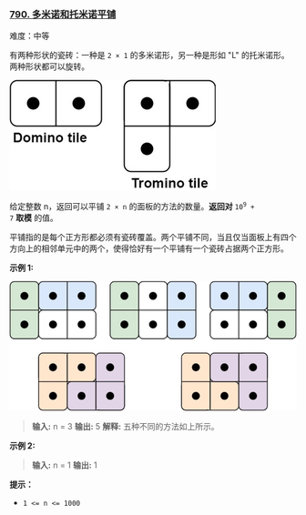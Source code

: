 ### [790\. 多米诺和托米诺平铺](https://leetcode.cn/problems/domino-and-tromino-tiling/)

难度：中等

有两种形状的瓷砖：一种是 <code>2 &times; 1</code> 的多米诺形，另一种是形如 "L" 的托米诺形。两种形状都可以旋转。

![](./assets/img/Question0790_01.jpg)

给定整数 n，返回可以平铺 <code>2 &times; n</code> 的面板的方法的数量。**返回对** <code>10<sup>9</sup> + 7</code> **取模** 的值。

平铺指的是每个正方形都必须有瓷砖覆盖。两个平铺不同，当且仅当面板上有四个方向上的相邻单元中的两个，使得恰好有一个平铺有一个瓷砖占据两个正方形。

**示例 1:**

![](./assets/img/Question0790_02.jpg)

> **输入:** n = 3
> **输出:** 5
> **解释:** 五种不同的方法如上所示。

**示例 2:**

> **输入:** n = 1
> **输出:** 1

**提示：**

- `1 <= n <= 1000`
